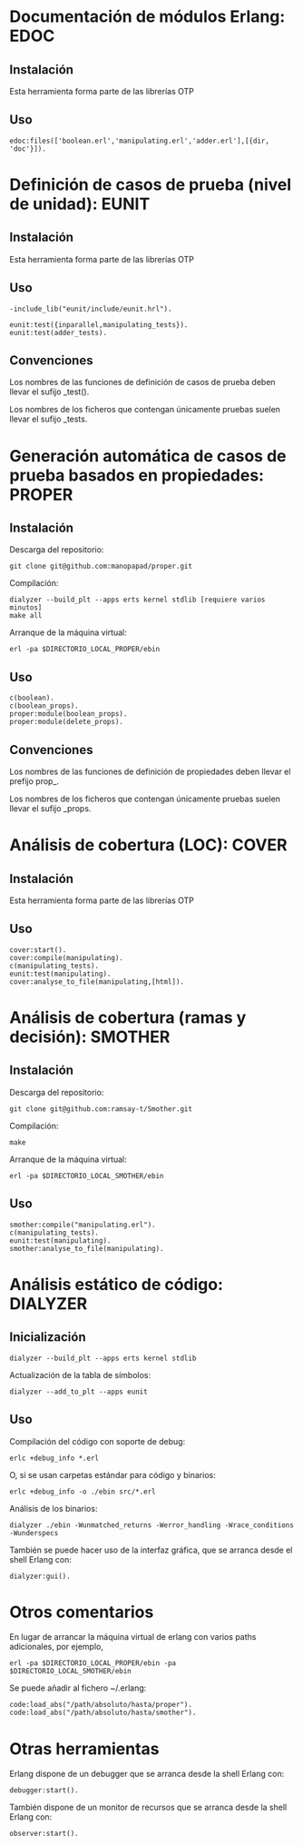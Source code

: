 # Documentación de módulos Erlang: EDOC

## Instalación
Esta herramienta forma parte de las librerías OTP

## Uso

	edoc:files(['boolean.erl','manipulating.erl','adder.erl'],[{dir, 'doc'}]).



# Definición de casos de prueba (nivel de unidad): EUNIT

## Instalación
Esta herramienta forma parte de las librerías OTP

## Uso

	-include_lib("eunit/include/eunit.hrl").

	eunit:test({inparallel,manipulating_tests}).
	eunit:test(adder_tests).

## Convenciones
Los nombres de las funciones de definición de casos de prueba deben llevar el sufijo _test().

Los nombres de los ficheros que contengan únicamente pruebas suelen llevar el sufijo _tests.



# Generación automática de casos de prueba basados en propiedades: PROPER
## Instalación
Descarga del repositorio:

	git clone git@github.com:manopapad/proper.git

Compilación:

	dialyzer --build_plt --apps erts kernel stdlib [requiere varios minutos]
	make all

Arranque de la máquina virtual:

	erl -pa $DIRECTORIO_LOCAL_PROPER/ebin

## Uso

	c(boolean).
	c(boolean_props).
	proper:module(boolean_props).
	proper:module(delete_props).

## Convenciones
Los nombres de las funciones de definición de propiedades deben llevar el prefijo prop_.

Los nombres de los ficheros que contengan únicamente pruebas suelen llevar el sufijo _props.



# Análisis de cobertura (LOC): COVER

## Instalación
Esta herramienta forma parte de las librerías OTP

## Uso

	cover:start().
	cover:compile(manipulating).
	c(manipulating_tests).
	eunit:test(manipulating).
	cover:analyse_to_file(manipulating,[html]).



# Análisis de cobertura (ramas y decisión): SMOTHER
## Instalación
Descarga del repositorio:

	git clone git@github.com:ramsay-t/Smother.git

Compilación:

	make

Arranque de la máquina virtual:

	erl -pa $DIRECTORIO_LOCAL_SMOTHER/ebin

## Uso

	smother:compile("manipulating.erl").
	c(manipulating_tests).
	eunit:test(manipulating).
	smother:analyse_to_file(manipulating).



# Análisis estático de código: DIALYZER
## Inicialización

	dialyzer --build_plt --apps erts kernel stdlib


Actualización de la tabla de símbolos:

	dialyzer --add_to_plt --apps eunit

## Uso

Compilación del código con soporte de debug:

	erlc +debug_info *.erl 

O, si se usan carpetas estándar para código y binarios:

	erlc +debug_info -o ./ebin src/*.erl

Análisis de los binarios:

	dialyzer ./ebin -Wunmatched_returns -Werror_handling -Wrace_conditions -Wunderspecs

También se puede hacer uso de la interfaz gráfica, que se arranca desde el shell Erlang con:

	dialyzer:gui().


# Otros comentarios
En lugar de arrancar la máquina virtual de erlang con varios paths adicionales, por ejemplo,

	erl -pa $DIRECTORIO_LOCAL_PROPER/ebin -pa $DIRECTORIO_LOCAL_SMOTHER/ebin

Se puede añadir al fichero ~/.erlang:

	code:load_abs("/path/absoluto/hasta/proper").
	code:load_abs("/path/absoluto/hasta/smother").

# Otras herramientas
Erlang dispone de un debugger que se arranca desde la shell Erlang con:

	debugger:start().

También dispone de un monitor de recursos que se arranca desde la shell Erlang con:

	observer:start().
